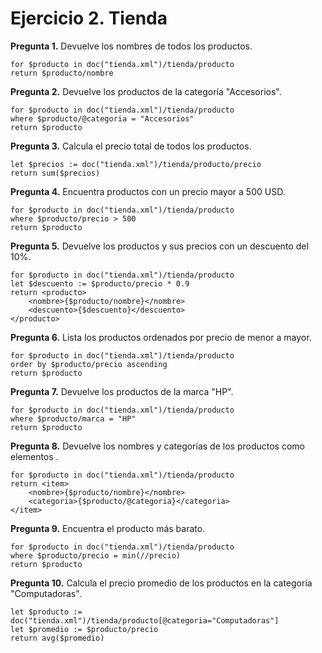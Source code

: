 # Ejercicio 2. Tienda

**Pregunta 1.** Devuelve los nombres de todos los productos.
```
for $producto in doc("tienda.xml")/tienda/producto
return $producto/nombre
```
**Pregunta 2.** Devuelve los productos de la categoría "Accesorios".
```
for $producto in doc("tienda.xml")/tienda/producto
where $producto/@categoria = "Accesorios"
return $producto
```
**Pregunta 3.** Calcula el precio total de todos los productos.
```
let $precios := doc("tienda.xml")/tienda/producto/precio
return sum($precios)
```
**Pregunta 4.** Encuentra productos con un precio mayor a 500 USD.
```
for $producto in doc("tienda.xml")/tienda/producto
where $producto/precio > 500
return $producto
```
**Pregunta 5.** Devuelve los productos y sus precios con un descuento del 10%.
```
for $producto in doc("tienda.xml")/tienda/producto
let $descuento := $producto/precio * 0.9
return <producto>
	<nombre>{$producto/nombre}</nombre>
	<descuento>{$descuento}</descuento>
</producto>
```
**Pregunta 6.** Lista los productos ordenados por precio de menor a mayor.
```
for $producto in doc("tienda.xml")/tienda/producto
order by $producto/precio ascending
return $producto
```
**Pregunta 7.** Devuelve los productos de la marca "HP".
```
for $producto in doc("tienda.xml")/tienda/producto
where $producto/marca = "HP"
return $producto
```
**Pregunta 8.** Devuelve los nombres y categorías de los productos como elementos <item>.
```
for $producto in doc("tienda.xml")/tienda/producto
return <item>
    <nombre>{$producto/nombre}</nombre>
    <categoria>{$producto/@categoria}</categoria>
</item>
```
**Pregunta 9.** Encuentra el producto más barato.
```
for $producto in doc("tienda.xml")/tienda/producto
where $producto/precio = min(//precio)
return $producto
```
**Pregunta 10.** Calcula el precio promedio de los productos en la categoría "Computadoras".
```
let $producto := doc("tienda.xml")/tienda/producto[@categoria="Computadoras"]
let $promedio := $producto/precio
return avg($promedio)